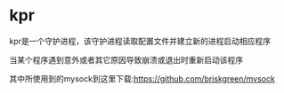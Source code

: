kpr
===

kpr是一个守护进程，该守护进程读取配置文件并建立新的进程启动相应程序

当某个程序遇到意外或者其它原因导致崩溃或退出时重新启动该程序

其中所使用到的mysock到这里下载:https://github.com/briskgreen/mysock
